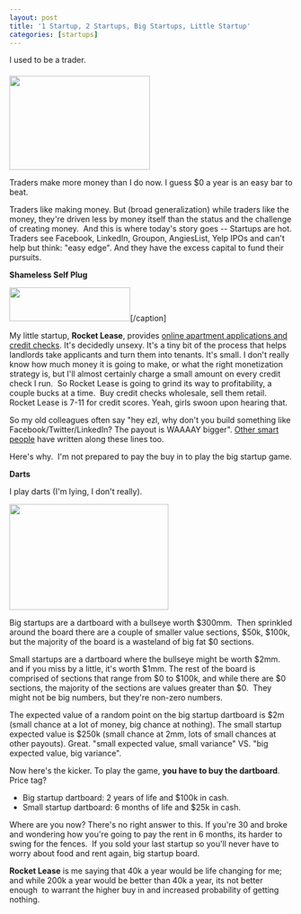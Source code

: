 ```yaml
---
layout: post
title: '1 Startup, 2 Startups, Big Startups, Little Startup'
categories: [startups]
---
```


I used to be a trader.

<img class="alignright" style="color: #333333; font-style: normal; line-height: 24px; border-style: initial; border-color: initial; margin-top: 0.4em;" title="Traders" src="/images/CBOT.jpg" alt="" width="250" height="167" />

Traders make more money than I do now. I guess $0 a year is an easy bar to beat.
<div>

Traders like making money. But (broad generalization) while traders like the money, they're driven less by money itself than the status and the challenge of creating money.  And this is where today's story goes -- Startups are hot. Traders see Facebook, LinkedIn, Groupon, AngiesList, Yelp IPOs and can't help but think: "easy edge". And they have the excess capital to fund their pursuits.

<strong>Shameless Self Plug</strong>

<a href="http://rocketlease.com"><img class="size-full wp-image-29" title="Rocket Lease" src="/images/logo2.png" alt="" width="215" height="60" /></a>[/caption]

My little startup, <strong>Rocket Lease</strong>, provides <a href="http://rocketlease.com">online apartment applications and credit checks</a>. It's decidedly unsexy. It's a tiny bit of the process that helps landlords take applicants and turn them into tenants. It's small. I don't really know how much money it is going to make, or what the right monetization strategy is, but I'll almost certainly charge a small amount on every credit check I run.  So Rocket Lease is going to grind its way to profitability, a couple bucks at a time.  Buy credit checks wholesale, sell them retail. Rocket Lease is 7-11 for credit scores. Yeah, girls swoon upon hearing that.

So my old colleagues often say "hey ezl, why don't you build something like Facebook/Twitter/LinkedIn? The payout is WAAAAY bigger". <a href="http://news.ycombinator.com/item?id=3691090">Other smart people</a> have written along these lines too.

Here's why.  I'm not prepared to pay the buy in to play the big startup game.

<strong>Darts</strong>

I play darts (I'm lying, I don't really).

<img class="aligncenter" title="Dartboard" src="/images/283px-Darts_in_a_dartboard.jpg" alt="" width="283" height="188" />

Big startups are a dartboard with a bullseye worth $300mm.  Then sprinkled around the board there are a couple of smaller value sections, $50k, $100k, but the majority of the board is a wasteland of big fat $0 sections.

Small startups are a dartboard where the bullseye might be worth $2mm. and if you miss by a little, it's worth $1mm. The rest of the board is comprised of sections that range from $0 to $100k, and while there are $0 sections, the majority of the sections are values greater than $0.  They might not be big numbers, but they're non-zero numbers.

The expected value of a random point on the big startup dartboard is $2m (small chance at a lot of money, big chance at nothing). The small startup expected value is $250k (small chance at 2mm, lots of small chances at other payouts). Great. "small expected value, small variance" VS. "big expected value, big variance".

Now here's the kicker. To play the game, <strong>you have to buy the dartboard</strong>. Price tag?
<ul>
	<li>Big startup dartboard: 2 years of life and $100k in cash.</li>
	<li>Small startup dartboard: 6 months of life and $25k in cash.</li>
</ul>
Where are you now? There's no right answer to this. If you're 30 and broke and wondering how you're going to pay the rent in 6 months, its harder to swing for the fences.  If you sold your last startup so you'll never have to worry about food and rent again, big startup board.

<strong>Rocket Lease</strong> is me saying that 40k a year would be life changing for me; and while 200k a year would be better than 40k a year, its not better enough  to warrant the higher buy in and increased probability of getting nothing.

</div>
